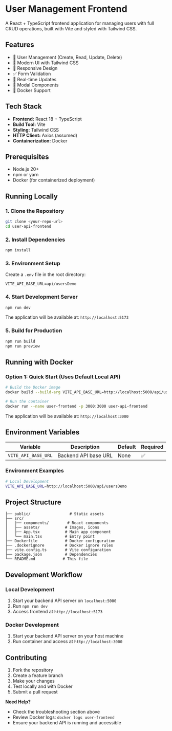 # User Management Frontend

A React + TypeScript frontend application for managing users with full CRUD operations, built with Vite and styled with Tailwind CSS.

## Features

- 🔐 User Management (Create, Read, Update, Delete)
- 🎨 Modern UI with Tailwind CSS
- 📱 Responsive Design
- ✅ Form Validation
- 🔄 Real-time Updates
- 🎯 Modal Components
- 🐳 Docker Support

## Tech Stack

- **Frontend:** React 18 + TypeScript
- **Build Tool:** Vite
- **Styling:** Tailwind CSS
- **HTTP Client:** Axios (assumed)
- **Containerization:** Docker

## Prerequisites

- Node.js 20+ 
- npm or yarn
- Docker (for containerized deployment)

## Running Locally

### 1. Clone the Repository

```bash
git clone <your-repo-url>
cd user-api-frontend
```

### 2. Install Dependencies

```bash
npm install
```

### 3. Environment Setup

Create a `.env` file in the root directory:

```env
VITE_API_BASE_URL=api/usersDemo
```

### 4. Start Development Server

```bash
npm run dev
```

The application will be available at: `http://localhost:5173`

### 5. Build for Production

```bash
npm run build
npm run preview
```

## Running with Docker

### Option 1: Quick Start (Uses Default Local API)

```bash
# Build the Docker image
docker build --build-arg VITE_API_BASE_URL=http://localhost:5000/api/usersDemo -t user-api-frontend .

# Run the container
docker run --name user-frontend -p 3000:3000 user-api-frontend
```

The application will be available at: `http://localhost:3000`


## Environment Variables

| Variable | Description | Default | Required |
|----------|-------------|---------|----------|
| `VITE_API_BASE_URL` | Backend API base URL | None | ✅ |

### Environment Examples

```bash
# Local Development
VITE_API_BASE_URL=http://localhost:5000/api/usersDemo
```



## Project Structure

```
├── public/                 # Static assets
├── src/
│   ├── components/        # React components
│   ├── assets/           # Images, icons
│   ├── App.tsx           # Main app component
│   └── main.tsx          # Entry point
├── Dockerfile            # Docker configuration
├── .dockerignore         # Docker ignore rules
├── vite.config.ts        # Vite configuration
├── package.json          # Dependencies
└── README.md            # This file
```

## Development Workflow

### Local Development
1. Start your backend API server on `localhost:5000`
2. Run `npm run dev`
3. Access frontend at `http://localhost:5173`

### Docker Development
1. Start your backend API server on your host machine
2. Run container and access at `http://localhost:3000`

## Contributing

1. Fork the repository
2. Create a feature branch
3. Make your changes
4. Test locally and with Docker
5. Submit a pull request

**Need Help?** 
- Check the troubleshooting section above
- Review Docker logs: `docker logs user-frontend`
- Ensure your backend API is running and accessible
